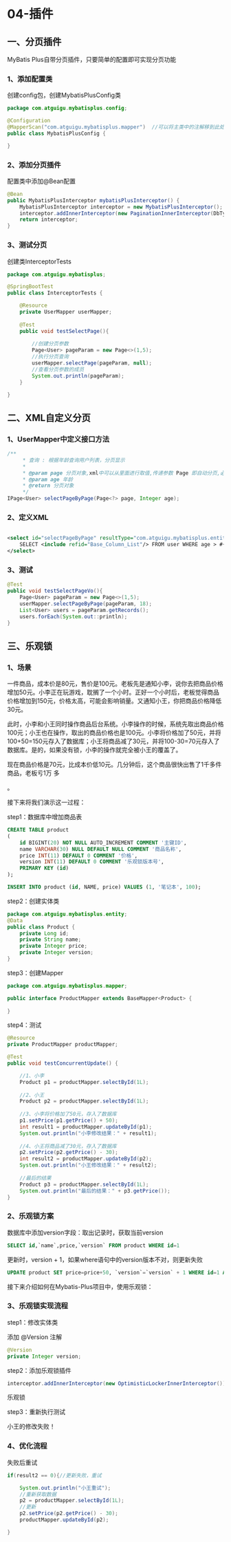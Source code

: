 # 04-插件

## 一、分页插件

MyBatis Plus自带分页插件，只要简单的配置即可实现分页功能

### 1、添加配置类

创建config包，创建MybatisPlusConfig类

```java
package com.atguigu.mybatisplus.config;

@Configuration
@MapperScan("com.atguigu.mybatisplus.mapper")  //可以将主类中的注解移到此处
public class MybatisPlusConfig {

}
```

### 2、添加分页插件

配置类中添加@Bean配置

```java
@Bean
public MybatisPlusInterceptor mybatisPlusInterceptor() {
    MybatisPlusInterceptor interceptor = new MybatisPlusInterceptor();
    interceptor.addInnerInterceptor(new PaginationInnerInterceptor(DbType.MYSQL));
    return interceptor;
}
```

### 3、测试分页

创建类InterceptorTests

```java
package com.atguigu.mybatisplus;

@SpringBootTest
public class InterceptorTests {

    @Resource
    private UserMapper userMapper;
    
    @Test
    public void testSelectPage(){
    
        //创建分页参数
        Page<User> pageParam = new Page<>(1,5);
        //执行分页查询
        userMapper.selectPage(pageParam, null);
        //查看分页参数的成员
        System.out.println(pageParam);
    }

}
```

## 二、XML自定义分页

### 1、UserMapper中定义接口方法

```java
/**
     * 查询 : 根据年龄查询用户列表，分页显示
     *
     * @param page 分页对象,xml中可以从里面进行取值,传递参数 Page 即自动分页,必须放在第一位
     * @param age 年龄
     * @return 分页对象
     */
IPage<User> selectPageByPage(Page<?> page, Integer age);
```

### 2、定义XML

```xml

<select id="selectPageByPage" resultType="com.atguigu.mybatisplus.entity.User">
    SELECT <include refid="Base_Column_List"/> FROM user WHERE age > #{age}
</select>
```

### 3、测试

```java
@Test
public void testSelectPageVo(){
    Page<User> pageParam = new Page<>(1,5);
    userMapper.selectPageByPage(pageParam, 18);
    List<User> users = pageParam.getRecords();
    users.forEach(System.out::println);
}
```

## 三、乐观锁

### 1、场景

一件商品，成本价是80元，售价是100元。老板先是通知小李，说你去把商品价格增加50元。小李正在玩游戏，耽搁了一个小时。正好一个小时后，老板觉得商品价格增加到150元，价格太高，可能会影响销量。又通知小王，你把商品价格降低30元。

此时，小李和小王同时操作商品后台系统。小李操作的时候，系统先取出商品价格100元；小王也在操作，取出的商品价格也是100元。小李将价格加了50元，并将100+50=150元存入了数据库；小王将商品减了30元，并将100-30=70元存入了数据库。是的，如果没有锁，小李的操作就完全被小王的覆盖了。

现在商品价格是70元，比成本价低10元。几分钟后，这个商品很快出售了1千多件商品，老板亏1万
多

。

接下来将我们演示这一过程：

step1：数据库中增加商品表

```sql
CREATE TABLE product
(
    id BIGINT(20) NOT NULL AUTO_INCREMENT COMMENT '主键ID',
    name VARCHAR(30) NULL DEFAULT NULL COMMENT '商品名称',
    price INT(11) DEFAULT 0 COMMENT '价格',
    version INT(11) DEFAULT 0 COMMENT '乐观锁版本号',
    PRIMARY KEY (id)
);

INSERT INTO product (id, NAME, price) VALUES (1, '笔记本', 100);
```

step2：创建实体类

```java
package com.atguigu.mybatisplus.entity;
@Data
public class Product {
    private Long id;
    private String name;
    private Integer price;
    private Integer version;
}
```

step3：创建Mapper

```java
package com.atguigu.mybatisplus.mapper;

public interface ProductMapper extends BaseMapper<Product> {
    
}
```

step4：测试

```java
@Resource
private ProductMapper productMapper;

@Test
public void testConcurrentUpdate() {

    //1、小李
    Product p1 = productMapper.selectById(1L);
    
    //2、小王
    Product p2 = productMapper.selectById(1L);
    
    //3、小李将价格加了50元，存入了数据库
    p1.setPrice(p1.getPrice() + 50);
    int result1 = productMapper.updateById(p1);
    System.out.println("小李修改结果：" + result1);
    
    //4、小王将商品减了30元，存入了数据库
    p2.setPrice(p2.getPrice() - 30);
    int result2 = productMapper.updateById(p2);
    System.out.println("小王修改结果：" + result2);
    
    //最后的结果
    Product p3 = productMapper.selectById(1L);
    System.out.println("最后的结果：" + p3.getPrice());
}
```

### 2、乐观锁方案

数据库中添加version字段：取出记录时，获取当前version

```sql
SELECT id,`name`,price,`version` FROM product WHERE id=1
```

更新时，version + 1，如果where语句中的version版本不对，则更新失败

```sql
UPDATE product SET price=price+50, `version`=`version` + 1 WHERE id=1 AND `version`=1
```

接下来介绍如何在Mybatis-Plus项目中，使用乐观锁：

### 3、乐观锁实现流程

step1：修改实体类

添加 @Version 注解

```java
@Version
private Integer version; 
```

step2：添加乐观锁插件

```java
interceptor.addInnerInterceptor(new OptimisticLockerInnerInterceptor()); //
```

乐观锁

step3：重新执行测试

小王的修改失败！

### 4、优化流程

失败后重试

```java
if(result2 == 0){//更新失败，重试

    System.out.println("小王重试");
    //重新获取数据
    p2 = productMapper.selectById(1L);
    //更新
    p2.setPrice(p2.getPrice() - 30);
    productMapper.updateById(p2);

}
```
